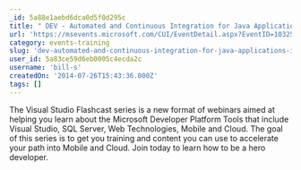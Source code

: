 ```yaml
---
_id: 5a88e1aebd6dca0d5f0d295c
title: " DEV - Automated and Continuous Integration for Java Applications in Visual Studio Online"
url: 'https://msevents.microsoft.com/CUI/EventDetail.aspx?EventID=1032592175&Culture=en-US&community=0'
category: events-training
slug: 'dev-automated-and-continuous-integration-for-java-applications-in-visual-studio-online'
user_id: 5a83ce59d6eb0005c4ecda2c
username: 'bill-s'
createdOn: '2014-07-26T15:43:36.000Z'
tags: []
---
```


The Visual Studio Flashcast series is a new format of webinars aimed at helping you learn about the Microsoft Developer Platform Tools that include Visual Studio, SQL Server, Web Technologies, Mobile and Cloud. The goal of this series is to get you training and content you can use to accelerate your path into Mobile and Cloud. Join today to learn how to be a hero developer.
